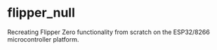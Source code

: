 # flipper_null
Recreating Flipper Zero functionality from scratch on the ESP32/8266 microcontroller platform.
